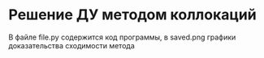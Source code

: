 # Решение ДУ методом коллокаций

В файле file.py содержится код программы, в saved.png графики доказательства сходимости метода
